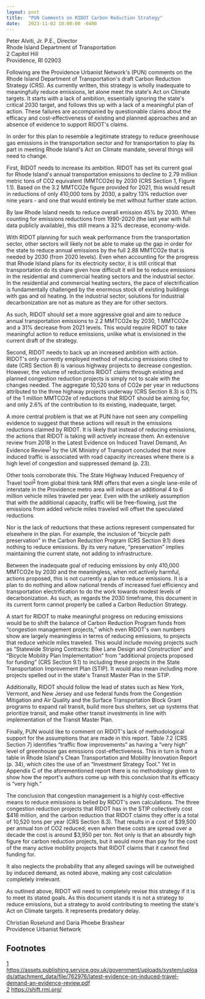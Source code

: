 ```yaml
---
layout: post
title:  "PUN Comments on RIDOT Carbon Reduction Strategy"
date:   2023-11-02 18:00:00 -0400
---
```


Peter Alviti, Jr. P.E., Director<br>
Rhode Island Department of Transportation<br>
2 Capitol Hill<br>
Providence, RI 02903<br>

Following are the Providence Urbanist Network&apos;s (PUN) comments on the Rhode Island Department of Transportation&apos;s draft Carbon Reduction Strategy (CRS). As currently written, this strategy is wholly inadequate to meaningfully reduce emissions, let alone meet the state&apos;s Act on Climate targets. It starts with a lack of ambition, essentially ignoring the state&apos;s critical 2030 target, and follows this up with a lack of a meaningful plan of action. These failures are accompanied by questionable claims about the efficacy and cost-effectiveness of existing and planned approaches and an absence of evidence to support RIDOT&apos;s claims.

In order for this plan to resemble a legitimate strategy to reduce greenhouse gas emissions in the transportation sector and for transportation to play its part in meeting Rhode Island&apos;s Act on Climate mandate, several things will need to change.

First, RIDOT needs to increase its ambition. RIDOT has set its current goal for Rhode Island&apos;s annual transportation emissions to decline to 2.79 million metric tons of CO2 equivalent (MMTCO2e) by 2030 (CRS Section 1, Figure 1.1). Based on the 3.2 MMTCO2e figure provided for 2021, this would result in reductions of only 410,000 tons by 2030, a paltry 13% reduction over nine years - and one that would entirely be met without further state action.

By law Rhode Island needs to reduce overall emission 45% by 2030. When counting for emissions reductions from 1990-2020 (the last year with full data publicly available), this still means a 32% decrease, economy-wide.

With RIDOT planning for such weak performance from the transportation sector, other sectors will likely not be able to make up the gap in order for the state to reduce annual emissions by the full 2.88 MMTCO2e that is needed by 2030 (from 2020 levels). Even when accounting for the progress that Rhode Island plans for its electricity sector, it is still critical that transportation do its share given how difficult it will be to reduce emissions in the residential and commercial heating sectors and the industrial sector. In the residential and commercial heating sectors, the pace of electrification is fundamentally challenged by the enormous stock of existing buildings with gas and oil heating. In the industrial sector, solutions for industrial decarbonization are not as mature as they are for other sectors.

As such, RIDOT should set a more aggressive goal and aim to reduce annual transportation emissions to 2.2 MMTCO2e by 2030, 1 MMTCO2e and a 31% decrease from 2021 levels. This would require RIDOT to take meaningful action to reduce emissions, unlike what is envisioned
in the current draft of the strategy.

Second, RIDOT needs to back up an increased ambition with action. RIDOT&apos;s only currently employed method of reducing emissions cited to date (CRS Section 8) is various highway projects to decrease congestion. However, the volume of reductions RIDOT claims through existing and planned congestion reduction projects is simply not to scale with the changes needed. The aggregate 10,520 tons of CO2e per year in reductions attributed to the three highway projects underway (CRS Section 8.3) is 0.1% of the 1 million MMTCO2e of reductions that RIDOT should be aiming for, and only 2.6% of the contribution to its existing, inadequate, target.

A more central problem is that we at PUN have not seen any compelling evidence to suggest that these actions will result in the emissions reductions claimed by RIDOT. It is likely that instead of reducing emissions, the actions that RIDOT is taking will actively increase them. An extensive review from 2018 in the Latest Evidence on Induced Travel Demand, An Evidence Review<sup><a href="#footnote-1" id="footnote-1-return">1</a></sup> by the UK Ministry of Transport concluded that more induced traffic is associated with road capacity increases where there is a high level of congestion and suppressed demand (p. 23).

Other tools corroborate this. The State Highway Induced Frequency of Travel tool<sup><a href="#footnote-2" id="footnote-2-return">2</a></sup> from global think tank RMI offers that even a single lane-mile of interstate in the Providence metro area will induce an additional 4 to 6 million vehicle miles traveled per year. Even with the unlikely assumption that with the additional capacity, traffic will be free-flowing, just the emissions from added vehicle miles traveled will offset the speculated reductions.

Nor is the lack of reductions that these actions represent compensated for elsewhere in the plan. For example, the inclusion of &ldquo;bicycle path preservation&rdquo; in the Carbon Reduction Program (CRS Section 9.1) does nothing to reduce emissions. By its very nature, &ldquo;preservation&rdquo; implies maintaining the current state, not adding to infrastructure.

Between the inadequate goal of reducing emissions by only 410,000 MMTCO2e by 2030 and the meaningless, when not actively harmful, actions proposed, this is not currently a plan to reduce emissions. It is a plan to do nothing and allow national trends of increased fuel efficiency and transportation electrification to do the work towards modest levels of decarbonization. As such, as regards the 2030 timeframe, this document in its current form cannot properly be called a Carbon Reduction Strategy.

A start for RIDOT to make meaningful progress on reducing emissions would be to shift the balance of Carbon Reduction Program funds from &ldquo;congestion management projects,&rdquo; which even RIDOT&apos;s own numbers show are largely meaningless in terms of reducing emissions, to projects that reduce vehicle miles traveled. This would include moving projects such as &ldquo;Statewide Striping Contracts: Bike Lane Design and Construction&rdquo; and &ldquo;Bicycle Mobility Plan Implementation&rdquo; from &ldquo;additional projects proposed for funding&rdquo; (CRS Section 9.1) to including these projects in the State Transportation Improvement Plan (STIP). It would also mean including more projects spelled out in the state&apos;s Transit Master Plan in the STIP.

Additionally, RIDOT should follow the lead of states such as New York, Vermont, and New Jersey and use federal funds from the Congestion Mitigation and Air Quality and the Surface Transportation Block Grant programs to expand rail transit, build more bus shelters, set up systems that prioritize transit, and make other transit investments in line with implementation of the Transit Master Plan.

Finally, PUN would like to comment on RIDOT&apos;s lack of methodological support for the assumptions that are made in this report. Table 7.2 (CRS Section 7) identifies &ldquo;traffic flow improvements&rdquo; as having a &ldquo;very high&rdquo; level of greenhouse gas emissions cost-effectiveness. This in turn is from a table in Rhode Island&apos;s Clean Transportation and Mobility Innovation Report (p. 34), which cites the use of an &ldquo;Investment Strategy Tool.&rdquo; Yet in Appendix C of the aforementioned report there is no methodology given to show how the report&apos;s authors come up with this conclusion that its efficacy is &ldquo;very high.&rdquo;

The conclusion that congestion management is a highly cost-effective means to reduce emissions is belied by RIDOT&apos;s own calculations. The three congestion reduction projects that RIDOT has in the STIP collectively cost $416 million, and the carbon reduction that RIDOT claims they offer is a total of 10,520 tons per year (CRS Section 8.3). That results in a cost of $39,500 per annual ton of CO2 reduced; even when these costs are spread over a decade the cost is around $3,950 per ton. Not only is that an absurdly high figure for carbon reduction projects, but it would more than pay for the cost of the many active mobility projects that RIDOT claims that it cannot find funding for.

It also neglects the probability that any alleged savings will be outweighed by induced demand, as noted above, making any cost calculation completely irrelevant.

As outlined above, RIDOT will need to completely revise this strategy if it is to meet its stated goals. As this document stands it is not a strategy to reduce emissions, but a strategy to avoid contributing to meeting the state&apos;s Act on Climate targets. It represents predatory delay.

Christian Roselund and Daria Phoebe Brashear<br>
Providence Urbanist Network

## Footnotes

<a id="footnote-1" href="#footnote-1-return">1</a> <a href="https://assets.publishing.service.gov.uk/government/uploads/system/uploads/attachment_data/file/762976/latest-evidence-on-induced-travel-demand-an-evidence-review.pdf">https://assets.publishing.service.gov.uk/government/uploads/system/uploads/attachment_data/file/762976/latest-evidence-on-induced-travel-demand-an-evidence-review.pdf</a><br>
<a id="footnote-2" href="#footnote-2-return">2</a> <a href="https://shift.rmi.org/">https://shift.rmi.org/</a>
